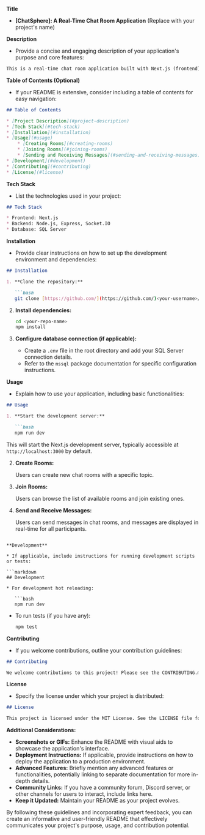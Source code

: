 **Title**

* **[ChatSphere]: A Real-Time Chat Room Application** (Replace with your project's name)

**Description**

* Provide a concise and engaging description of your application's purpose and core features:

```markdown
This is a real-time chat room application built with Next.js (frontend), Node.js with Express and Socket.IO (backend), and SQL Server (database). It allows users to create chat rooms with specific topics, join existing rooms, and chat with others in real-time.
```

**Table of Contents (Optional)**

* If your README is extensive, consider including a table of contents for easy navigation:

```markdown
## Table of Contents

* [Project Description](#project-description)
* [Tech Stack](#tech-stack)
* [Installation](#installation)
* [Usage](#usage)
    * [Creating Rooms](#creating-rooms)
    * [Joining Rooms](#joining-rooms)
    * [Sending and Receiving Messages](#sending-and-receiving-messages)
* [Development](#development)
* [Contributing](#contributing)
* [License](#license)
```

**Tech Stack**

* List the technologies used in your project:

```markdown
## Tech Stack

* Frontend: Next.js
* Backend: Node.js, Express, Socket.IO
* Database: SQL Server
```

**Installation**

* Provide clear instructions on how to set up the development environment and dependencies:

```markdown
## Installation

1. **Clone the repository:**

   ```bash
   git clone [https://github.com/](https://github.com/)<your-username>/<your-repo-name>.git
   ```

2. **Install dependencies:**

   ```bash
   cd <your-repo-name>
   npm install
   ```

3. **Configure database connection (if applicable):**

   - Create a `.env` file in the root directory and add your SQL Server connection details.
   - Refer to the `mssql` package documentation for specific configuration instructions.

**Usage**

* Explain how to use your application, including basic functionalities:

```markdown
## Usage

1. **Start the development server:**

   ```bash
   npm run dev
   ```

   This will start the Next.js development server, typically accessible at `http://localhost:3000` by default.

2. **Create Rooms:**

   Users can create new chat rooms with a specific topic.

3. **Join Rooms:**

   Users can browse the list of available rooms and join existing ones.

4. **Send and Receive Messages:**

   Users can send messages in chat rooms, and messages are displayed in real-time for all participants.
```

**Development**

* If applicable, include instructions for running development scripts or tests:

```markdown
## Development

* For development hot reloading:

   ```bash
   npm run dev
   ```

* To run tests (if you have any):

   ```bash
   npm test
   ```

**Contributing**

* If you welcome contributions, outline your contribution guidelines:

```markdown
## Contributing

We welcome contributions to this project! Please see the CONTRIBUTING.md file for details on how to submit pull requests.
```

**License**

* Specify the license under which your project is distributed:

```markdown
## License

This project is licensed under the MIT License. See the LICENSE file for details.
```

**Additional Considerations:**

* **Screenshots or GIFs:** Enhance the README with visual aids to showcase the application's interface.
* **Deployment Instructions:** If applicable, provide instructions on how to deploy the application to a production environment.
* **Advanced Features:** Briefly mention any advanced features or functionalities, potentially linking to separate documentation for more in-depth details.
* **Community Links:** If you have a community forum, Discord server, or other channels for users to interact, include links here.
* **Keep it Updated:** Maintain your README as your project evolves.

By following these guidelines and incorporating expert feedback, you can create an informative and user-friendly README that effectively communicates your project's purpose, usage, and contribution potential.

